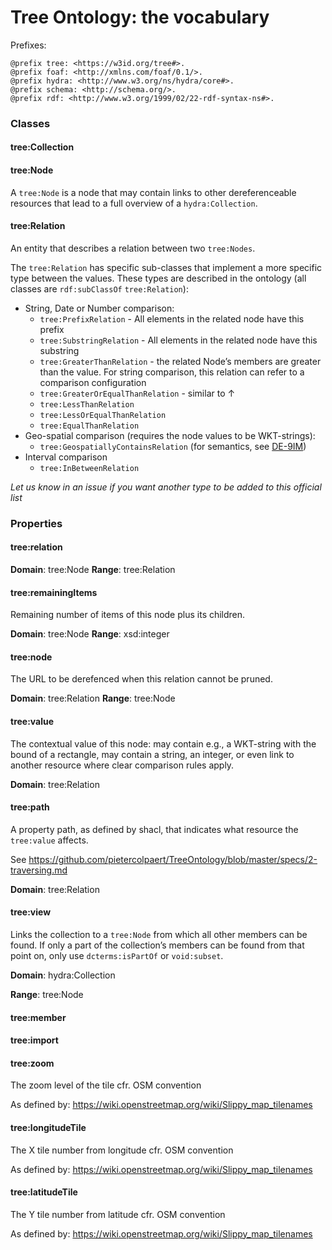 # Tree Ontology: the vocabulary

Prefixes:

```turtle
@prefix tree: <https://w3id.org/tree#>.
@prefix foaf: <http://xmlns.com/foaf/0.1/>.
@prefix hydra: <http://www.w3.org/ns/hydra/core#>.
@prefix schema: <http://schema.org/>.
@prefix rdf: <http://www.w3.org/1999/02/22-rdf-syntax-ns#>.
```

### Classes

#### tree:Collection

#### tree:Node

A `tree:Node` is a node that may contain links to other dereferenceable resources that lead to a full overview of a `hydra:Collection`.

#### tree:Relation

An entity that describes a relation between two `tree:Nodes`.

The `tree:Relation` has specific sub-classes that implement a more specific type between the values. These types are described in the ontology (all classes are `rdf:subClassOf` `tree:Relation`):
 - String, Date or Number comparison:
   - `tree:PrefixRelation` - All elements in the related node have this prefix
   - `tree:SubstringRelation` - All elements in the related node have this substring
   - `tree:GreaterThanRelation` - the related Node’s members are greater than the value. For string comparison, this relation can refer to a comparison configuration
   - `tree:GreaterOrEqualThanRelation` - similar to ↑
   - `tree:LessThanRelation`
   - `tree:LessOrEqualThanRelation`
   - `tree:EqualThanRelation`
 - Geo-spatial comparison (requires the node values to be WKT-strings): 
   - `tree:GeospatiallyContainsRelation` (for semantics, see [DE-9IM](https://en.wikipedia.org/wiki/DE-9IM))
 - Interval comparison
   - `tree:InBetweenRelation`
   
_Let us know in an issue if you want another type to be added to this official list_

### Properties

#### tree:relation

__Domain__: tree:Node
__Range__: tree:Relation


#### tree:remainingItems

Remaining number of items of this node plus its children.

__Domain__: tree:Node
__Range__: xsd:integer

#### tree:node

The URL to be derefenced when this relation cannot be pruned.

__Domain__: tree:Relation
__Range__: tree:Node

#### tree:value

The contextual value of this node: may contain e.g., a WKT-string with the bound of a rectangle, may contain a string, an integer, or even link to another resource where clear comparison rules apply.

__Domain__: tree:Relation

#### tree:path

A property path, as defined by shacl, that indicates what resource the `tree:value` affects.

See https://github.com/pietercolpaert/TreeOntology/blob/master/specs/2-traversing.md

__Domain__: tree:Relation

#### tree:view

Links the collection to a `tree:Node` from which all other members can be found. If only a part of the collection’s members can be found from that point on, only use `dcterms:isPartOf` or `void:subset`.

__Domain__: hydra:Collection

__Range__: tree:Node

#### tree:member

#### tree:import

#### tree:zoom

The zoom level of the tile cfr. OSM convention

As defined by: https://wiki.openstreetmap.org/wiki/Slippy_map_tilenames

#### tree:longitudeTile

The X tile number from longitude cfr. OSM convention

As defined by: https://wiki.openstreetmap.org/wiki/Slippy_map_tilenames


#### tree:latitudeTile

The Y tile number from latitude cfr. OSM convention

As defined by: https://wiki.openstreetmap.org/wiki/Slippy_map_tilenames

